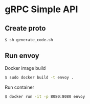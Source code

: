 # gRPC Simple API

## Create proto
```bash
$ sh generate_code.sh
```

## Run envoy
Docker image build
```bash
$ sudo docker build -t envoy .
```
Run container
```bash
$ docker run -it -p 8080:8080 envoy
```
